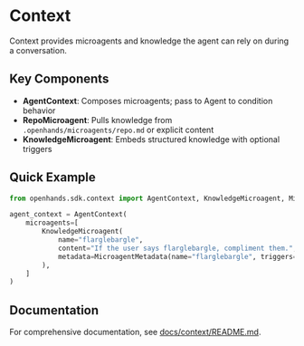 # Context

Context provides microagents and knowledge the agent can rely on during a conversation.

## Key Components

- **AgentContext**: Composes microagents; pass to Agent to condition behavior
- **RepoMicroagent**: Pulls knowledge from `.openhands/microagents/repo.md` or explicit content
- **KnowledgeMicroagent**: Embeds structured knowledge with optional triggers

## Quick Example

```python
from openhands.sdk.context import AgentContext, KnowledgeMicroagent, MicroagentMetadata

agent_context = AgentContext(
    microagents=[
        KnowledgeMicroagent(
            name="flarglebargle",
            content="If the user says flarglebargle, compliment them.",
            metadata=MicroagentMetadata(name="flarglebargle", triggers=["flarglebargle"]),
        ),
    ]
)
```

## Documentation

For comprehensive documentation, see [docs/context/README.md](../../../docs/context/README.md).